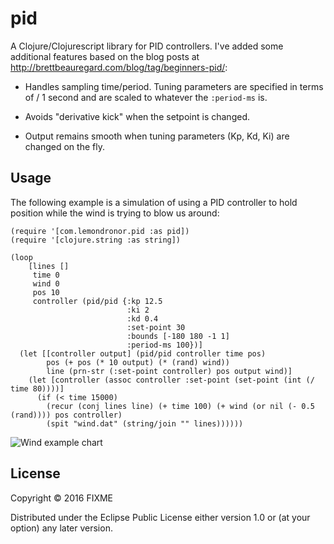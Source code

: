 # pid

A Clojure/Clojurescript library for PID controllers. I've added some
additional features based on the blog posts at
http://brettbeauregard.com/blog/tag/beginners-pid/:

* Handles sampling time/period. Tuning parameters are specified in
  terms of / 1 second and are scaled to whatever the `:period-ms` is.

* Avoids "derivative kick" when the setpoint is changed.

* Output remains smooth when tuning parameters (Kp, Kd, Ki) are
  changed on the fly.


## Usage

The following example is a simulation of using a PID controller to
hold position while the wind is trying to blow us around:

```
(require '[com.lemondronor.pid :as pid])
(require '[clojure.string :as string])

(loop
    [lines []
     time 0
     wind 0
     pos 10
     controller (pid/pid {:kp 12.5
                          :ki 2
                          :kd 0.4
                          :set-point 30
                          :bounds [-180 180 -1 1]
                          :period-ms 100})]
  (let [[controller output] (pid/pid controller time pos)
        pos (+ pos (* 10 output) (* (rand) wind))
        line (prn-str (:set-point controller) pos output wind)]
    (let [controller (assoc controller :set-point (set-point (int (/ time 80))))]
      (if (< time 15000)
        (recur (conj lines line) (+ time 100) (+ wind (or nil (- 0.5 (rand)))) pos controller)
        (spit "wind.dat" (string/join "" lines))))))
```

![Wind example chart](https://cdn.rawgit.com/wiseman/clj-pid/master/wind-example.svg?raw=true)

## License

Copyright © 2016 FIXME

Distributed under the Eclipse Public License either version 1.0 or (at
your option) any later version.
